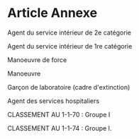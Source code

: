 # Article Annexe

Agent du service intérieur de 2e catégorie

Agent du service intérieur de 1re catégorie

Manoeuvre de force

Manoeuvre

Garçon de laboratoire (cadre d'extinction)

Agent des services hospitaliers

CLASSEMENT AU 1-1-70 : Groupe I

CLASSEMENT AU 1-1-74 : Groupe I.
